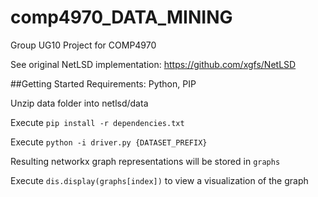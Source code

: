 # comp4970_DATA_MINING

Group UG10 Project for COMP4970

See original NetLSD implementation: https://github.com/xgfs/NetLSD

##Getting Started
Requirements: Python, PIP

Unzip data folder into netlsd/data

Execute `pip install -r dependencies.txt`

Execute `python -i driver.py {DATASET_PREFIX}`

Resulting networkx graph representations will be stored in `graphs`

Execute `dis.display(graphs[index])` to view a visualization of the graph